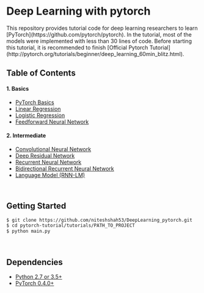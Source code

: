<h1>Deep Learning with pytorch</h1>
This repository provides tutorial code for deep learning researchers to learn [PyTorch](https://github.com/pytorch/pytorch). In the tutorial, most of the models were implemented with less than 30 lines of code. Before starting this tutorial, it is recommended to finish [Official Pytorch Tutorial](http://pytorch.org/tutorials/beginner/deep_learning_60min_blitz.html).


<br/>

## Table of Contents

#### 1. Basics
* [PyTorch Basics](https://github.com/niteshshah53/DeepLearning_pytorch/blob/main/01-basics/pytorch_basics/main.py)
* [Linear Regression](https://github.com/niteshshah53/DeepLearning_pytorch/blob/main/01-basics/linear_regression/main.py)
* [Logistic Regression](https://github.com/niteshshah53/DeepLearning_pytorch/tree/main/01-basics/logistic_regression/main.py)
* [Feedforward Neural Network](https://github.com/niteshshah53/DeepLearning_pytorch/tree/main/01-basics/feedforward_neural_network/main.py)

#### 2. Intermediate
* [Convolutional Neural Network](https://github.com/niteshshah53/DeepLearning_pytorch/blob/main/02-intermediate/convolutional_neural_network/main.py)
* [Deep Residual Network](https://github.com/niteshshah53/DeepLearning_pytorch/blob/main/02-intermediate/deep_residual_network/main.py)
* [Recurrent Neural Network](https://github.com/niteshshah53/DeepLearning_pytorch/blob/main/02-intermediate/recurrent_neural_network/main.py)
* [Bidirectional Recurrent Neural Network](https://github.com/niteshshah53/DeepLearning_pytorch/blob/main/02-intermediate/bidirectional_recurrent_neural_network/main.py)
* [Language Model (RNN-LM)](https://github.com/niteshshah53/DeepLearning_pytorch/blob/main/02-intermediate/bidirectional_recurrent_neural_network/main.py)


<br/>

## Getting Started
```bash
$ git clone https://github.com/niteshshah53/DeepLearning_pytorch.git
$ cd pytorch-tutorial/tutorials/PATH_TO_PROJECT
$ python main.py
```

<br/>

## Dependencies
* [Python 2.7 or 3.5+](https://www.continuum.io/downloads)
* [PyTorch 0.4.0+](http://pytorch.org/)




